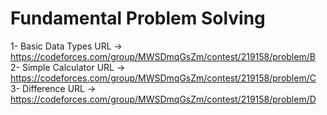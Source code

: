 # Fundamental Problem Solving

1- Basic Data Types URL -> https://codeforces.com/group/MWSDmqGsZm/contest/219158/problem/B
2- Simple Calculator URL -> https://codeforces.com/group/MWSDmqGsZm/contest/219158/problem/C
3- Difference URL -> https://codeforces.com/group/MWSDmqGsZm/contest/219158/problem/D